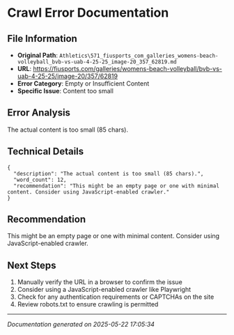 # Crawl Error Documentation

## File Information
- **Original Path**: `Athletics\571_fiusports_com_galleries_womens-beach-volleyball_bvb-vs-uab-4-25-25_image-20_357_62819.md`
- **URL**: https://fiusports.com/galleries/womens-beach-volleyball/bvb-vs-uab-4-25-25/image-20/357/62819
- **Error Category**: Empty or Insufficient Content
- **Specific Issue**: Content too small

## Error Analysis
The actual content is too small (85 chars).

## Technical Details
```
{
  "description": "The actual content is too small (85 chars).",
  "word_count": 12,
  "recommendation": "This might be an empty page or one with minimal content. Consider using JavaScript-enabled crawler."
}
```

## Recommendation
This might be an empty page or one with minimal content. Consider using JavaScript-enabled crawler.

## Next Steps
1. Manually verify the URL in a browser to confirm the issue
2. Consider using a JavaScript-enabled crawler like Playwright
3. Check for any authentication requirements or CAPTCHAs on the site
4. Review robots.txt to ensure crawling is permitted

---
*Documentation generated on 2025-05-22 17:05:34*
